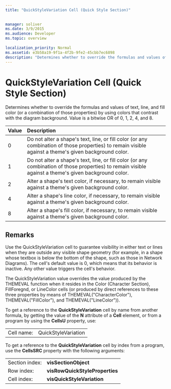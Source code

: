 ```yaml
---
title: "QuickStyleVariation Cell (Quick Style Section)"
 
 
manager: soliver
ms.date: 3/9/2015
ms.audience: Developer
ms.topic: overview
 
localization_priority: Normal
ms.assetid: e3b58a19-9f1a-4f2b-9fe2-45cbb7ec6898
description: "Determines whether to override the formulas and values of text, line, and fill color (or a combination of those properties) by using colors that contrast with the diagram background. Value is a bitwise OR of 0, 1, 2, 4, and 8."
---
```


# QuickStyleVariation Cell (Quick Style Section)

Determines whether to override the formulas and values of text, line, and fill color (or a combination of those properties) by using colors that contrast with the diagram background. Value is a bitwise OR of 0, 1, 2, 4, and 8.
  
|**Value**|**Description**|
|:-----|:-----|
|0  <br/> |Do not alter a shape's text, line, or fill color (or any combination of those properties) to remain visible against a theme's given background color.  <br/> |
|1  <br/> |Do not alter a shape's text, line, or fill color (or any combination of those properties) to remain visible against a theme's given background color.  <br/> |
|2  <br/> |Alter a shape's text color, if necessary, to remain visible against a theme's given background color.  <br/> |
|4  <br/> |Alter a shape's line color, if necessary, to remain visible against a theme's given background color.  <br/> |
|8  <br/> |Alter a shape's fill color, if necessary, to remain visible against a theme's given background color.  <br/> |
   
## Remarks

Use the QuickStyleVariation cell to guarantee visibility in either text or lines when they are outside any visible shape geometry (for example, in a shape whose textbox is below the bottom of the shape, such as those in Network Diagrams). The cell's default value is 0, which means that its behavior is inactive. Any other value triggers the cell's behavior.
  
The QuickStyleVariation value overrides the value produced by the THEMEVAL function when it resides in the Color (Character Section), FillForegnd, or LineColor cells (or produced by direct references to these three properties by means of THEMEVAL("CharacterColor"), THEMEVAL("FillColor"), and THEMEVAL("LineColor")).
  
To get a reference to the **QuickStyleVariation** cell by name from another formula, by getting the value of the **N** attribute of a **Cell** element, or from a program by using the **CellsU** property, use: 
  
|||
|:-----|:-----|
|Cell name:  <br/> |QuickStyleVariation  <br/> |
   
To get a reference to the **QuickStyleVariation** cell by index from a program, use the **CellsSRC** property with the following arguments: 
  
|||
|:-----|:-----|
|Section index:  <br/> |**visSectionObject** <br/> |
|Row index:  <br/> |**visRowQuickStyleProperties** <br/> |
|Cell index:  <br/> |**visQuickStyleVariation** <br/> |
   

